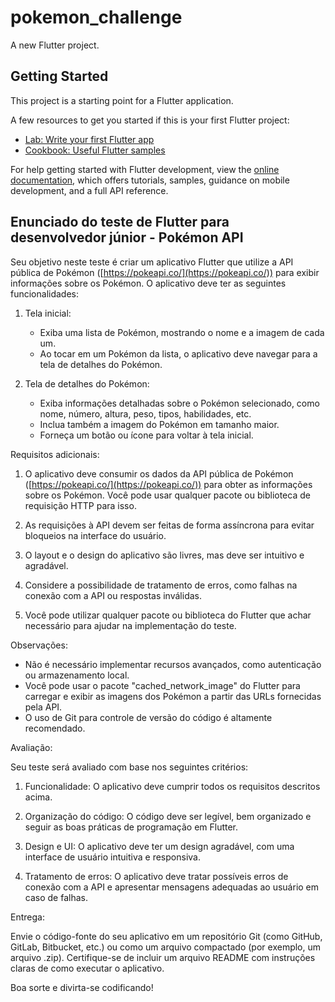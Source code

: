 # pokemon_challenge

A new Flutter project.

## Getting Started

This project is a starting point for a Flutter application.

A few resources to get you started if this is your first Flutter project:

- [Lab: Write your first Flutter app](https://docs.flutter.dev/get-started/codelab)
- [Cookbook: Useful Flutter samples](https://docs.flutter.dev/cookbook)

For help getting started with Flutter development, view the
[online documentation](https://docs.flutter.dev/), which offers tutorials,
samples, guidance on mobile development, and a full API reference.


## Enunciado do teste de Flutter para desenvolvedor júnior - Pokémon API

Seu objetivo neste teste é criar um aplicativo Flutter que utilize a API pública de Pokémon ([https://pokeapi.co/](https://pokeapi.co/)) para exibir informações sobre os Pokémon. O aplicativo deve ter as seguintes funcionalidades:

1.  Tela inicial:
    
    -   Exiba uma lista de Pokémon, mostrando o nome e a imagem de cada um.
    -   Ao tocar em um Pokémon da lista, o aplicativo deve navegar para a tela de detalhes do Pokémon.
2.  Tela de detalhes do Pokémon:
    
    -   Exiba informações detalhadas sobre o Pokémon selecionado, como nome, número, altura, peso, tipos, habilidades, etc.
    -   Inclua também a imagem do Pokémon em tamanho maior.
    -   Forneça um botão ou ícone para voltar à tela inicial.

Requisitos adicionais:

1.  O aplicativo deve consumir os dados da API pública de Pokémon ([https://pokeapi.co/](https://pokeapi.co/)) para obter as informações sobre os Pokémon. Você pode usar qualquer pacote ou biblioteca de requisição HTTP para isso.
    
2.  As requisições à API devem ser feitas de forma assíncrona para evitar bloqueios na interface do usuário.
    
3.  O layout e o design do aplicativo são livres, mas deve ser intuitivo e agradável.
    
4.  Considere a possibilidade de tratamento de erros, como falhas na conexão com a API ou respostas inválidas.
    
5.  Você pode utilizar qualquer pacote ou biblioteca do Flutter que achar necessário para ajudar na implementação do teste.
    

Observações:

-   Não é necessário implementar recursos avançados, como autenticação ou armazenamento local.
-   Você pode usar o pacote "cached_network_image" do Flutter para carregar e exibir as imagens dos Pokémon a partir das URLs fornecidas pela API.
-   O uso de Git para controle de versão do código é altamente recomendado.

Avaliação:

Seu teste será avaliado com base nos seguintes critérios:

1.  Funcionalidade: O aplicativo deve cumprir todos os requisitos descritos acima.
    
2.  Organização do código: O código deve ser legível, bem organizado e seguir as boas práticas de programação em Flutter.
    
3.  Design e UI: O aplicativo deve ter um design agradável, com uma interface de usuário intuitiva e responsiva.
    
4.  Tratamento de erros: O aplicativo deve tratar possíveis erros de conexão com a API e apresentar mensagens adequadas ao usuário em caso de falhas.
    

Entrega:

Envie o código-fonte do seu aplicativo em um repositório Git (como GitHub, GitLab, Bitbucket, etc.) ou como um arquivo compactado (por exemplo, um arquivo .zip). Certifique-se de incluir um arquivo README com instruções claras de como executar o aplicativo.

Boa sorte e divirta-se codificando!